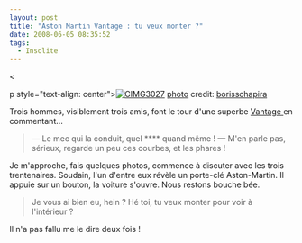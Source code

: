 ```yaml
---
layout: post
title: "Aston Martin Vantage : tu veux monter ?"
date: 2008-06-05 08:35:52
tags:
  - Insolite
---
```


&lt;

p style="text-align: center">[![CIMG3027](http://farm3.static.flickr.com/2223/2541423044_0f28c21b4c_b.jpg "CIMG3027")](http://farm3.static.flickr.com/2223/2541423044_0f28c21b4c_b.jpg "CIMG3027")
[](http://creativecommons.org/licenses/by-sa/2.0/ "Attribution-ShareAlike License") [photo](http://www.photodropper.com/photos/) credit: [borisschapira](http://flickr.com/photos/borisschapira/ "borisschapira")

Trois hommes, visiblement trois amis, font le tour d'une superbe [Vantage ](http://fr.wikipedia.org/wiki/Aston_Martin_V8_Vantage)en commentant…

> —  Le mec qui la conduit, quel **** quand même&nbsp;!
> —  M'en parle pas, sérieux, regarde un peu ces courbes, et les phares&nbsp;!

Je m'approche, fais quelques photos, commence à discuter avec les trois trentenaires. Soudain, l'un d'entre eux révèle un porte-clé Aston-Martin. Il appuie sur un bouton, la voiture s'ouvre. Nous restons bouche bée.

> Je vous ai bien eu, hein&nbsp;? Hé toi, tu veux monter pour voir à l'intérieur&nbsp;?

Il n'a pas fallu me le dire deux fois&nbsp;!